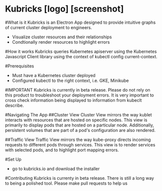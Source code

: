 # Kubricks [logo] [screenshot]

#What is it
Kubricks is an Electron App designed to provide intuitive graphs of current cluster deployment to engineers. 
  - Visualize cluster resources and their relationships 
  - Condtionally render resources to highlight errors

#How it works
Kubricks queries Kubernetes apiserver using the Kubernetes Javascript Client library using the context of kubectl config current-context.

#Prerequisites 
  - Must have a Kubernetes cluster deployed
  - Configured kubectl to the right context, i.e. GKE, Minikube

#IMPORTANT
Kubricks is currently in beta release. Please do not rely on this product to troubleshoot your deployment errors. It is very important to cross check information being displayed to information from kubeclt describe. 

#Navigating The App
##Cluster View
Cluster View mirrors the way kublet interacts with resources that are hosted on specific nodes. This view is primarily to display pods that are hosted on a particular node. Additionally, persistent volumes that are part of a pod's configuration are also rendered.  

##Traffic View
Traffic View mirrors the way kube-proxy directs incoming requests to different pods through services. This view is to render services with selected pods, and to highlight port mapping errors. 

#Set Up
  - go to kubricks.io and download the installer

#Contributing
Kubricks is currenty in beta release. There is still a long way to being a polished tool. Please make pull requests to help us 
